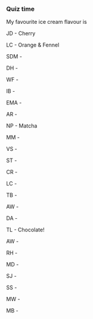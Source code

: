 ### Quiz time

My favourite ice cream flavour is

JD - Cherry

LC - Orange & Fennel

SDM - 

DH -

WF -

IB -

EMA -

AR -

NP - Matcha

MM -

VS -

ST -

CR -

LC - 

TB -

AW - 

DA -

TL - Chocolate!

AW -

RH -

MD -

SJ -

SS - 

MW -

MB -
